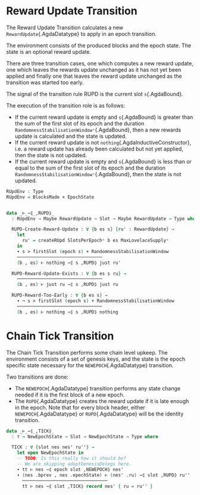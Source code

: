 <!--
```agda
{-# OPTIONS --safe #-}
open import Ledger.Prelude
open import Ledger.Conway.Specification.Abstract
open import Ledger.Conway.Specification.Transaction
 
module Ledger.Conway.Specification.RewardUpdate
  (txs : _) (open TransactionStructure txs)
  (abs : AbstractFunctions txs) (open AbstractFunctions abs)
  where

open import Ledger.Conway.Specification.Epoch txs abs
open import Ledger.Conway.Specification.Rewards txs abs
```
-->

# Reward Update Transition

The Reward Update Transition calculates a new `RewardUpdate`{.AgdaDatatype} to
apply in an epoch transition.

The environment consists of the produced blocks and the epoch state. The state
is an optional reward update.

There are three transition cases, one which computes a new reward update, one
which leaves the rewards update unchanged as it has not yet been applied and
finally one that leaves the reward update unchanged as the transition was
started too early.

The signal of the transition rule RUPD is the current slot `s`{.AgdaBound}.

The execution of the transition role is as follows:

* If the current reward update is empty and `s`{.AgdaBound} is greater than the
  sum of the first slot of its epoch and the duration
  `RandomnessStabilisationWindowᶜ`{.AgdaBound}, then a new rewards update is
  calculated and the state is updated.
* If the current reward update is not `nothing`{.AgdaInductiveConstructor}, i.e.
  a reward update has already been calculated but not yet applied, then the
  state is not updated.
* If the current reward update is empty and `s`{.AgdaBound} is less than or
  equal to the sum of the first slot of its epoch and the duration
  `RandomnessStabilisationWindowᶜ`{.AgdaBound}, then the state is not updated.

```agda
RUpdEnv : Type
RUpdEnv = BlocksMade × EpochState


data _⊢_⇀⦇_,RUPD⦈_
  : RUpdEnv → Maybe RewardUpdate → Slot → Maybe RewardUpdate → Type where

  RUPD-Create-Reward-Update : ∀ {b es s} {ru' : RewardUpdate} →
    let
      ru' = createRUpd SlotsPerEpochᶜ b es MaxLovelaceSupplyᶜ
    in
    ∙ s > firstSlot (epoch s) + RandomnessStabilisationWindow
    ────────────────────────────────
    (b , es) ⊢ nothing ⇀⦇ s ,RUPD⦈ just ru'

  RUPD-Reward-Update-Exists : ∀ {b es s ru} →
    ────────────────────────────────
    (b , es) ⊢ just ru ⇀⦇ s ,RUPD⦈ just ru

  RUPD-Reward-Too-Early : ∀ {b es s} →
    ∙ ¬ s > firstSlot (epoch s) + RandomnessStabilisationWindow
    ────────────────────────────────
    (b , es) ⊢ nothing ⇀⦇ s ,RUPD⦈ nothing
```


# Chain Tick Transition

The Chain Tick Transition performs some chain level upkeep. The environment
consists of a set of genesis keys, and the state is the epoch specific state
necessary for the `NEWEPOCH`{.AgdaDatatype} transition.

Two transitions are done:
* The `NEWEPOCH`{.AgdaDatatype} transition performs any state change needed if
  it is the first block of a new epoch.
* The `RUPD`{.AgdaDatatype} creates the reward update if it is late enough in
  the epoch. Note that for every block header, either `NEWEPOCH`{.AgdaDatatype}
  or `RUPD`{.AgdaDatatype} will be the identity transition.

```agda
data _⊢_⇀⦇_,TICK⦈_
  : ⊤ → NewEpochState → Slot → NewEpochState → Type where

  TICK : ∀ {slot nes nes' ru''} →
    let open NewEpochState in
    -- TODO: Is this really how it should be?
    -- We are skipping adoptGenesisDelegs here.
    ∙ tt ⊢ nes ⇀⦇ epoch slot ,NEWEPOCH⦈ nes'
    ∙ (nes .bprev , nes .epochState) ⊢ (nes' .ru) ⇀⦇ slot ,RUPD⦈ ru''
      ────────────────────────────────
      tt ⊢ nes ⇀⦇ slot ,TICK⦈ record nes' { ru = ru'' }
```

